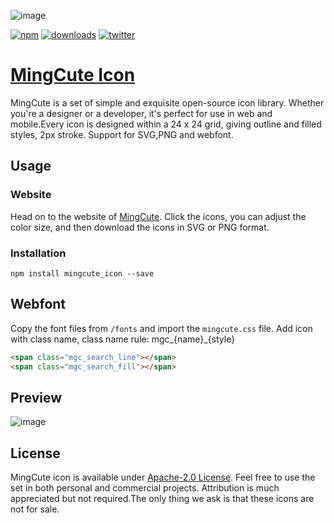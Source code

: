 ![image](https://github.com/Richard9394/MingCute/raw/main/MingCute_cover.png "MingCute Icon")

[![npm](https://img.shields.io/npm/v/mingcute_icon.svg?labelColor=4A4A4A&color=006AFF&style=flat-square)](https://www.npmjs.com/package/mingcute_icon)
[![downloads](https://img.shields.io/npm/dt/mingcute_icon.svg?labelColor=4A4A4A&color=23AF5F&style=flat-square)](https://www.npmjs.com/package/mingcute_icon)
[![twitter](https://img.shields.io/twitter/follow/MingCute_icon.svg?label=MingCute_icon&style=social)](https://twitter.com/MingCute_icon)



# [MingCute Icon](https://www.mingcute.com/?npm=0805)
MingCute is a set of simple and exquisite open-source icon library. Whether you're a designer or a developer, it's perfect for use in web and mobile.Every icon is designed within a 24 x 24 grid, giving outline and filled styles, 2px stroke. Support for SVG,PNG and webfont.
## Usage
### Website
Head on to the website of [MingCute](https://www.mingcute.com/?npm=0805). Click the icons, you can adjust the color size, and then download the icons in SVG or PNG format. 
### Installation
```shell
npm install mingcute_icon --save
```
## Webfont
Copy the font files from  `/fonts` and import the `mingcute.css` file. Add icon with class name, class name rule: mgc_{name}_{style}
```html
<span class="mgc_search_line"></span>
<span class="mgc_search_fill"></span>
```
## Preview
![image](https://github.com/Richard9394/MingCute/raw/main/MingCute_icon.png "MingCute Icon")
## License
MingCute icon is available under [Apache-2.0 License](https://github.com/Richard9394/MingCute/blob/main/LICENSE). Feel free to use the set in both personal and commercial projects. Attribution is much appreciated but not required.The only thing we ask is that these icons are not for sale.

